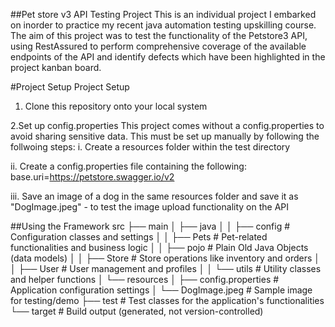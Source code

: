 ##Pet store v3 API Testing Project
This is an individual project I embarked on inorder to practice my recent java automation testing upskilling course. The aim of this project was to test the functionality of the Petstore3 API, 
using RestAssured to perform comprehensive coverage of the available endpoints of the API and identify defects which have been highlighted in the project kanban board.

#Project Setup
Project Setup
1. Clone this repository onto your local system

2.Set up config.properties
This project comes without a config.properties to avoid sharing sensitive data. This must be set up manually by following the follwoing steps:
i. Create a resources folder within the test directory

ii. Create a config.properties file containing the following:
base.uri=https://petstore.swagger.io/v2

iii. Save an image of a dog in the same resources folder and save it as "DogImage.jpeg" - to test the image upload functionality on the API

##Using the Framework
src ├── main │ ├── java │ │ ├── config # Configuration classes and settings │ │ ├── Pets # Pet-related functionalities and business logic │ │ ├── pojo # Plain Old Java Objects (data models) │ │ ├── Store # Store operations like inventory and orders │ │ ├── User # User management and profiles │ │ └── utils # Utility classes and helper functions │ └── resources │ ├── config.properties # Application configuration settings │ └── DogImage.jpeg # Sample image for testing/demo ├── test # Test classes for the application's functionalities └── target # Build output (generated, not version-controlled)


